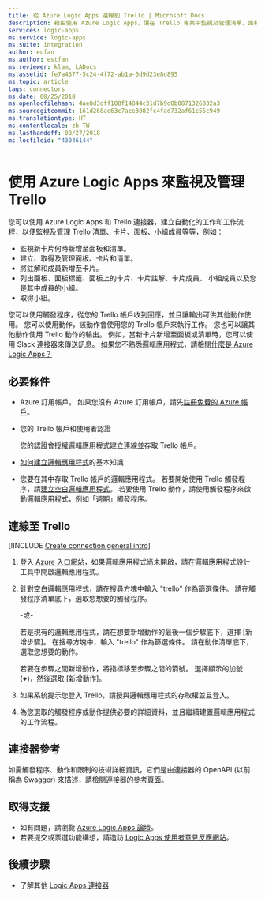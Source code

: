 ```yaml
---
title: 從 Azure Logic Apps 連線到 Trello | Microsoft Docs
description: 藉由使用 Azure Logic Apps，讓在 Trello 專案中監視及管理清單、面板、卡片的工作和工作流程自動化
services: logic-apps
ms.service: logic-apps
ms.suite: integration
author: ecfan
ms.author: estfan
ms.reviewer: klam, LADocs
ms.assetid: fe7a4377-5c24-4f72-ab1a-6d9d23e8d895
ms.topic: article
tags: connectors
ms.date: 08/25/2018
ms.openlocfilehash: 4ae8d3dff108f14844c31d7b9d0b0871326832a3
ms.sourcegitcommit: 161d268ae63c7ace3082fc4fad732af61c55c949
ms.translationtype: HT
ms.contentlocale: zh-TW
ms.lasthandoff: 08/27/2018
ms.locfileid: "43046144"
---
```

# <a name="monitor-and-manage-trello-with-azure-logic-apps"></a>使用 Azure Logic Apps 來監視及管理 Trello

您可以使用 Azure Logic Apps 和 Trello 連接器，建立自動化的工作和工作流程，以便監視及管理 Trello 清單、卡片、面板、小組成員等等，例如：

* 監視新卡片何時新增至面板和清單。 
* 建立、取得及管理面板、卡片和清單。
* 將註解和成員新增至卡片。
* 列出面板、面板標籤、面板上的卡片、卡片註解、卡片成員、 小組成員以及您是其中成員的小組。 
* 取得小組。

您可以使用觸發程序，從您的 Trello 帳戶收到回應，並且讓輸出可供其他動作使用。 您可以使用動作，該動作會使用您的 Trello 帳戶來執行工作。 您也可以讓其他動作使用 Trello 動作的輸出。 例如，當新卡片新增至面板或清單時，您可以使用 Slack 連接器來傳送訊息。 如果您不熟悉邏輯應用程式，請檢閱[什麼是 Azure Logic Apps？](../logic-apps/logic-apps-overview.md)

## <a name="prerequisites"></a>必要條件

* Azure 訂用帳戶。 如果您沒有 Azure 訂用帳戶，請先<a href="https://azure.microsoft.com/free/" target="_blank">註冊免費的 Azure 帳戶</a>。 

* 您的 Trello 帳戶和使用者認證

  您的認證會授權邏輯應用程式建立連線並存取 Trello 帳戶。

* [如何建立邏輯應用程式](../logic-apps/quickstart-create-first-logic-app-workflow.md)的基本知識

* 您要在其中存取 Trello 帳戶的邏輯應用程式。 若要開始使用 Trello 觸發程序，請[建立空白邏輯應用程式](../logic-apps/quickstart-create-first-logic-app-workflow.md)。 若要使用 Trello 動作，請使用觸發程序來啟動邏輯應用程式，例如「週期」觸發程序。

## <a name="connect-to-trello"></a>連線至 Trello

[!INCLUDE [Create connection general intro](../../includes/connectors-create-connection-general-intro.md)]

1. 登入 [Azure 入口網站](https://portal.azure.com)，如果邏輯應用程式尚未開啟，請在邏輯應用程式設計工具中開啟邏輯應用程式。

1. 針對空白邏輯應用程式，請在搜尋方塊中輸入 "trello" 作為篩選條件。 請在觸發程序清單底下，選取您想要的觸發程序。 

   -或-

   若是現有的邏輯應用程式，請在想要新增動作的最後一個步驟底下，選擇 [新增步驟]。 
   在搜尋方塊中，輸入 "trello" 作為篩選條件。 
   請在動作清單底下，選取您想要的動作。

   若要在步驟之間新增動作，將指標移至步驟之間的箭號。 
   選擇顯示的加號 (**+**)，然後選取 [新增動作]。

1. 如果系統提示您登入 Trello，請授與邏輯應用程式的存取權並且登入。

1. 為您選取的觸發程序或動作提供必要的詳細資料，並且繼續建置邏輯應用程式的工作流程。

## <a name="connector-reference"></a>連接器參考

如需觸發程序、動作和限制的技術詳細資訊，它們是由連接器的 OpenAPI (以前稱為 Swagger) 來描述，請檢閱連接器的[參考頁面](/connectors/trello/)。

## <a name="get-support"></a>取得支援

* 如有問題，請瀏覽 [Azure Logic Apps 論壇](https://social.msdn.microsoft.com/Forums/en-US/home?forum=azurelogicapps)。
* 若要提交或票選功能構想，請造訪 [Logic Apps 使用者意見反應網站](http://aka.ms/logicapps-wish)。

## <a name="next-steps"></a>後續步驟

* 了解其他 [Logic Apps 連接器](../connectors/apis-list.md)